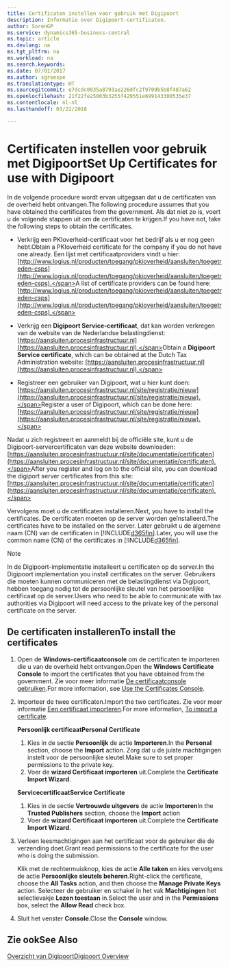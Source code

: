 ```yaml
---
title: Certificaten instellen voor gebruik met Digipoort
description: Informatie over Digipoort-certificaten.
author: SorenGP
ms.service: dynamics365-business-central
ms.topic: article
ms.devlang: na
ms.tgt_pltfrm: na
ms.workload: na
ms.search.keywords: 
ms.date: 07/01/2017
ms.author: sgroespe
ms.translationtype: HT
ms.sourcegitcommit: e7dcdc0935a8793ae226dfc2f9709b5b8f487a62
ms.openlocfilehash: 21f22fe25003b3255f429551e699143300535e37
ms.contentlocale: nl-nl
ms.lasthandoff: 03/22/2018

---
```


# <a name="set-up-certificates-for-use-with-digipoort"></a><span data-ttu-id="50381-103">Certificaten instellen voor gebruik met Digipoort</span><span class="sxs-lookup"><span data-stu-id="50381-103">Set Up Certificates for use with Digipoort</span></span>
<span data-ttu-id="50381-104">In de volgende procedure wordt ervan uitgegaan dat u de certificaten van de overheid hebt ontvangen.</span><span class="sxs-lookup"><span data-stu-id="50381-104">The following procedure assumes that you have obtained the certificates from the government.</span></span> <span data-ttu-id="50381-105">Als dat niet zo is, voert u de volgende stappen uit om de certificaten te krijgen.</span><span class="sxs-lookup"><span data-stu-id="50381-105">If you have not, take the following steps to obtain the certificates.</span></span>  

- <span data-ttu-id="50381-106">Verkrijg een PKIoverheid-certificaat voor het bedrijf als u er nog geen hebt.</span><span class="sxs-lookup"><span data-stu-id="50381-106">Obtain a PKIoverheid certificate for the company if you do not have one already.</span></span> <span data-ttu-id="50381-107">Een lijst met certificaatproviders vindt u hier: [http://www.logius.nl/producten/toegang/pkioverheid/aansluiten/toegetreden-csps](http://www.logius.nl/producten/toegang/pkioverheid/aansluiten/toegetreden-csps).</span><span class="sxs-lookup"><span data-stu-id="50381-107">A list of certificate providers can be found here: [http://www.logius.nl/producten/toegang/pkioverheid/aansluiten/toegetreden-csps](http://www.logius.nl/producten/toegang/pkioverheid/aansluiten/toegetreden-csps).</span></span>  

- <span data-ttu-id="50381-108">Verkrijg een **Digipoort Service-certificaat**, dat kan worden verkregen van de website van de Nederlandse belastingdienst: [https://aansluiten.procesinfrastructuur.nl](https://aansluiten.procesinfrastructuur.nl).</span><span class="sxs-lookup"><span data-stu-id="50381-108">Obtain a **Digipoort Service certificate**, which can be obtained at the Dutch Tax Administration website: [https://aansluiten.procesinfrastructuur.nl](https://aansluiten.procesinfrastructuur.nl).</span></span>  

- <span data-ttu-id="50381-109">Registreer een gebruiker van Digipoort, wat u hier kunt doen: [https://aansluiten.procesinfrastructuur.nl/site/registratie/nieuw](https://aansluiten.procesinfrastructuur.nl/site/registratie/nieuw).</span><span class="sxs-lookup"><span data-stu-id="50381-109">Register a user of Digipoort, which can be done here: [https://aansluiten.procesinfrastructuur.nl/site/registratie/nieuw](https://aansluiten.procesinfrastructuur.nl/site/registratie/nieuw).</span></span>  

<span data-ttu-id="50381-110">Nadat u zich registreert en aanmeldt bij de officiële site, kunt u de Digipoort-servercertificaten van deze website downloaden: [https://aansluiten.procesinfrastructuur.nl/site/documentatie/certificaten](https://aansluiten.procesinfrastructuur.nl/site/documentatie/certificaten).</span><span class="sxs-lookup"><span data-stu-id="50381-110">After you register and log on to the official site, you can download the digiport server certificates from this site: [https://aansluiten.procesinfrastructuur.nl/site/documentatie/certificaten](https://aansluiten.procesinfrastructuur.nl/site/documentatie/certificaten).</span></span>  

<span data-ttu-id="50381-111">Vervolgens moet u de certificaten installeren.</span><span class="sxs-lookup"><span data-stu-id="50381-111">Next, you have to install the certificates.</span></span> <span data-ttu-id="50381-112">De certificaten moeten op de server worden geïnstalleerd.</span><span class="sxs-lookup"><span data-stu-id="50381-112">The certificates have to be installed on the server.</span></span> <span data-ttu-id="50381-113">Later gebruikt u de algemene naam (CN) van de certificaten in [!INCLUDE[d365fin](../../includes/d365fin_md.md)].</span><span class="sxs-lookup"><span data-stu-id="50381-113">Later, you will use the common name (CN) of the certificates in [!INCLUDE[d365fin](../../includes/d365fin_md.md)].</span></span>  

> [!NOTE]  
>  <span data-ttu-id="50381-114">In de Digipoort-implementatie installeert u certificaten op de server.</span><span class="sxs-lookup"><span data-stu-id="50381-114">In the Digipoort implementation you install certificates on the server.</span></span> <span data-ttu-id="50381-115">Gebruikers die moeten kunnen communiceren met de belastingdienst via Digipoort, hebben toegang nodig tot de persoonlijke sleutel van het persoonlijke certificaat op de server.</span><span class="sxs-lookup"><span data-stu-id="50381-115">Users who need to be able to communicate with tax authorities via Digipoort will need access to the private key of the personal certificate on the server.</span></span>  

## <a name="to-install-the-certificates"></a><span data-ttu-id="50381-116">De certificaten installeren</span><span class="sxs-lookup"><span data-stu-id="50381-116">To install the certificates</span></span>  

1.  <span data-ttu-id="50381-117">Open de **Windows-certificaatconsole** om de certificaten te importeren die u van de overheid hebt ontvangen.</span><span class="sxs-lookup"><span data-stu-id="50381-117">Open the **Windows Certificate Console** to import the certificates that you have obtained from the government.</span></span> <span data-ttu-id="50381-118">Zie voor meer informatie [De certificaatconsole gebruiken](http://social.technet.microsoft.com/wiki/contents/articles/2167.how-to-use-the-certificates-console.aspx).</span><span class="sxs-lookup"><span data-stu-id="50381-118">For more information, see [Use the Certificates Console](http://social.technet.microsoft.com/wiki/contents/articles/2167.how-to-use-the-certificates-console.aspx).</span></span>  
2.  <span data-ttu-id="50381-119">Importeer de twee certificaten.</span><span class="sxs-lookup"><span data-stu-id="50381-119">Import the two certificates.</span></span> <span data-ttu-id="50381-120">Zie voor meer informatie [Een certificaat importeren](http://social.technet.microsoft.com/wiki/contents/articles/2167.how-to-use-the-certificates-console.aspx#To_import_certificates).</span><span class="sxs-lookup"><span data-stu-id="50381-120">For more information, [To import a certificate](http://social.technet.microsoft.com/wiki/contents/articles/2167.how-to-use-the-certificates-console.aspx#To_import_certificates).</span></span>  

    <span data-ttu-id="50381-121">**Persoonlijk certificaat**</span><span class="sxs-lookup"><span data-stu-id="50381-121">**Personal Certificate**</span></span>  

    1.  <span data-ttu-id="50381-122">Kies in de sectie **Persoonlijk** de actie **Importeren**.</span><span class="sxs-lookup"><span data-stu-id="50381-122">In the **Personal** section, choose the **Import** action.</span></span> <span data-ttu-id="50381-123">Zorg dat u de juiste machtigingen instelt voor de persoonlijke sleutel.</span><span class="sxs-lookup"><span data-stu-id="50381-123">Make sure to set proper permissions to the private key.</span></span>  
    2.  <span data-ttu-id="50381-124">Voer de **wizard Certificaat importeren** uit.</span><span class="sxs-lookup"><span data-stu-id="50381-124">Complete the **Certificate Import Wizard**.</span></span>  

    <span data-ttu-id="50381-125">**Servicecertificaat**</span><span class="sxs-lookup"><span data-stu-id="50381-125">**Service Certificate**</span></span>  

    1.  <span data-ttu-id="50381-126">Kies in de sectie **Vertrouwde uitgevers** de actie **Importeren**</span><span class="sxs-lookup"><span data-stu-id="50381-126">In the **Trusted Publishers** section, choose the **Import** action</span></span>  
    2.  <span data-ttu-id="50381-127">Voer de **wizard Certificaat importeren** uit.</span><span class="sxs-lookup"><span data-stu-id="50381-127">Complete the **Certificate Import Wizard**.</span></span>  

3.  <span data-ttu-id="50381-128">Verleen leesmachtigingen aan het certificaat voor de gebruiker die de verzending doet.</span><span class="sxs-lookup"><span data-stu-id="50381-128">Grant read permissions to the certificate for the user who is doing the submission.</span></span>  

    <span data-ttu-id="50381-129">Klik met de rechtermuisknop, kies de actie **Alle taken** en kies vervolgens de actie **Persoonlijke sleutels beheren**.</span><span class="sxs-lookup"><span data-stu-id="50381-129">Right-click the certificate, choose the **All Tasks** action, and then choose the **Manage Private Keys** action.</span></span> <span data-ttu-id="50381-130">Selecteer de gebruiker en schakel in het vak **Machtigingen** het selectievakje **Lezen toestaan** in.</span><span class="sxs-lookup"><span data-stu-id="50381-130">Select the user and in the **Permissions** box, select the **Allow Read** check box.</span></span>  

4.  <span data-ttu-id="50381-131">Sluit het venster **Console**.</span><span class="sxs-lookup"><span data-stu-id="50381-131">Close the **Console** window.</span></span>  

## <a name="see-also"></a><span data-ttu-id="50381-132">Zie ook</span><span class="sxs-lookup"><span data-stu-id="50381-132">See Also</span></span>  
 [<span data-ttu-id="50381-133">Overzicht van Digipoort</span><span class="sxs-lookup"><span data-stu-id="50381-133">Digipoort Overview</span></span>](digipoort-overview.md)

